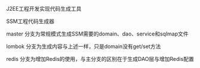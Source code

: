 J2EE工程开发实现代码生成工具

SSM工程代码生成器

master 分支为常规模式生成SSM需要的domain、dao、service和sqlmap文件

lombok 分支为生成内容与上述一样，只是domain没有get/set方法

redis 分支为增加Redis的使用，与主分支的区别在于生成DAO层与增加Redis配置
